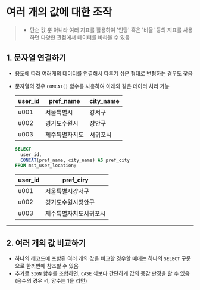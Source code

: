 # 여러 개의 값에 대한 조작

> - 단순 값 뿐 아니라 여러 지표를 활용하여 '인당' 혹은 '비율' 등의 지표를 사용하면 다양한 관점에서 데이터를 바라볼 수 있음

## 1. 문자열 연결하기

- 용도에 따라 여러개의 데이터를 연결해서 다루기 쉬운 형태로 변형하는 경우도 잦음

- 문자열의 경우 `CONCAT()` 함수를 사용하여 아래와 같은 데이터 처리 가능

  | user_id | pref_name      | city_name |
  | ------- | -------------- | --------- |
  | u001    | 서울특별시     | 강서구    |
  | u002    | 경기도수원시   | 장안구    |
  | u003    | 제주특별자치도 | 서귀포시  |

  ```sql
  SELECT
  	user_id,
  	CONCAT(pref_name, city_name) AS pref_city
  FROM mst_user_location;
  ```

  | user_id | pref_ciry              |
  | ------- | ---------------------- |
  | u001    | 서울특별시강서구       |
  | u002    | 경기도수원시장안구     |
  | u003    | 제주특별자치도서귀포시 |

___

## 2. 여러 개의 값 비교하기

- 하나의 레코드에 포함된 여러 개의 값을 비교할 경우할 때에는 하나의 `SELECT` 구문으로 한꺼번에 참조할 수 있음
- 추가로 `SIGN` 함수를 조합하면, `CASE` 식보다 간단하게 값의 증감 판정을 할 수 있음(음수의 경우 -1, 양수는 1을 리턴)


